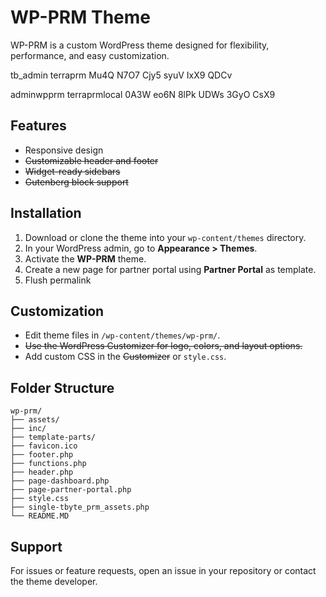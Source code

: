 # WP-PRM Theme

WP-PRM is a custom WordPress theme designed for flexibility, performance, and easy customization.

tb_admin
terraprm
Mu4Q N7O7 Cjy5 syuV IxX9 QDCv

adminwpprm
terraprmlocal
0A3W eo6N 8lPk UDWs 3GyO CsX9

## Features

- Responsive design
- ~~Customizable header and footer~~
- ~~Widget-ready sidebars~~
- ~~Gutenberg block support~~

## Installation

1. Download or clone the theme into your `wp-content/themes` directory.
2. In your WordPress admin, go to **Appearance > Themes**.
3. Activate the **WP-PRM** theme.
4. Create a new page for partner portal using **Partner Portal** as template.
5. Flush permalink

## Customization

- Edit theme files in `/wp-content/themes/wp-prm/`.
- ~~Use the WordPress Customizer for logo, colors, and layout options.~~
- Add custom CSS in the ~~Customizer~~ or `style.css`.

## Folder Structure

```
wp-prm/
├── assets/
├── inc/
├── template-parts/
├── favicon.ico
├── footer.php
├── functions.php
├── header.php
├── page-dashboard.php
├── page-partner-portal.php
├── style.css
├── single-tbyte_prm_assets.php
└── README.MD
```

## Support

For issues or feature requests, open an issue in your repository or contact the theme developer.
